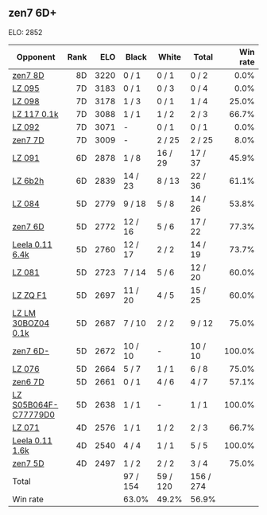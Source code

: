 ## zen7 6D+ ##

ELO: 2852

Opponent | Rank | ELO | Black | White | Total | Win rate
---------|-----:|----:|-------|-------|-------|-------:
[zen7 8D](zen7%208D.md) | 8D | 3220 | 0 / 1 | 0 / 1 | 0 / 2 | 0.0%
[LZ 095](LZ%20095.md) | 7D | 3183 | 0 / 1 | 0 / 3 | 0 / 4 | 0.0%
[LZ 098](LZ%20098.md) | 7D | 3178 | 1 / 3 | 0 / 1 | 1 / 4 | 25.0%
[LZ 117 0.1k](LZ%20117%200.1k.md) | 7D | 3088 | 1 / 1 | 1 / 2 | 2 / 3 | 66.7%
[LZ 092](LZ%20092.md) | 7D | 3071 | - | 0 / 1 | 0 / 1 | 0.0%
[zen7 7D](zen7%207D.md) | 7D | 3009 | - | 2 / 25 | 2 / 25 | 8.0%
[LZ 091](LZ%20091.md) | 6D | 2878 | 1 / 8 | 16 / 29 | 17 / 37 | 45.9%
[LZ 6b2h](LZ%206b2h.md) | 6D | 2839 | 14 / 23 | 8 / 13 | 22 / 36 | 61.1%
[LZ 084](LZ%20084.md) | 5D | 2779 | 9 / 18 | 5 / 8 | 14 / 26 | 53.8%
[zen7 6D](zen7%206D.md) | 5D | 2772 | 12 / 16 | 5 / 6 | 17 / 22 | 77.3%
[Leela 0.11 6.4k](Leela%200.11%206.4k.md) | 5D | 2760 | 12 / 17 | 2 / 2 | 14 / 19 | 73.7%
[LZ 081](LZ%20081.md) | 5D | 2723 | 7 / 14 | 5 / 6 | 12 / 20 | 60.0%
[LZ ZQ F1](LZ%20ZQ%20F1.md) | 5D | 2697 | 11 / 20 | 4 / 5 | 15 / 25 | 60.0%
[LZ LM 30BOZ04 0.1k](LZ%20LM%2030BOZ04%200.1k.md) | 5D | 2687 | 7 / 10 | 2 / 2 | 9 / 12 | 75.0%
[zen7 6D-](zen7%206D-.md) | 5D | 2672 | 10 / 10 | - | 10 / 10 | 100.0%
[LZ 076](LZ%20076.md) | 5D | 2664 | 5 / 7 | 1 / 1 | 6 / 8 | 75.0%
[zen6 7D](zen6%207D.md) | 5D | 2661 | 0 / 1 | 4 / 6 | 4 / 7 | 57.1%
[LZ S05B064F-C77779D0](LZ%20S05B064F-C77779D0.md) | 5D | 2638 | 1 / 1 | - | 1 / 1 | 100.0%
[LZ 071](LZ%20071.md) | 4D | 2576 | 1 / 1 | 1 / 2 | 2 / 3 | 66.7%
[Leela 0.11 1.6k](Leela%200.11%201.6k.md) | 4D | 2540 | 4 / 4 | 1 / 1 | 5 / 5 | 100.0%
[zen7 5D](zen7%205D.md) | 4D | 2497 | 1 / 2 | 2 / 2 | 3 / 4 | 75.0%
Total | | | 97 / 154 | 59 / 120 | 156 / 274 | 
Win rate| | | 63.0% | 49.2% | 56.9% | 
